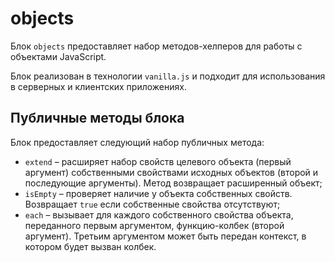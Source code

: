 # objects

Блок `objects` предоставляет набор методов-хелперов для работы с объектами JavaScript.

Блок реализован в технологии `vanilla.js` и подходит для использования в серверных и клиентских приложениях.


## Публичные методы блока

Блок предоставляет следующий набор публичных метода:

* `extend` – расширяет набор свойств целевого объекта (первый аргумент) собственными свойствами исходных объектов (второй и последующие аргументы). Метод возвращает расширенный объект;
* `isEmpty` – проверяет наличие у объекта собственных свойств. Возвращает `true` если собственные свойства отсутствуют;  
* `each` – вызывает для каждого собственного свойства объекта, переданного первым аргументом, функцию-колбек (второй аргумент). Третьим аргументом может быть передан контекст, в котором будет вызван колбек.
